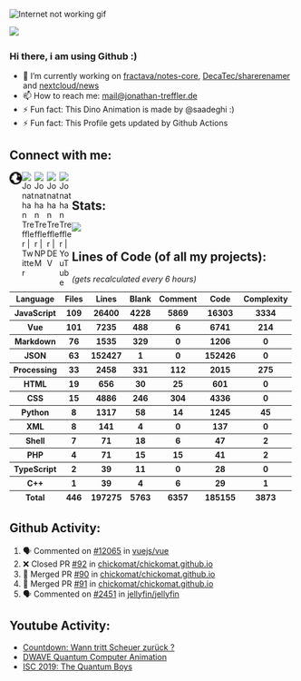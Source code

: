 ![Internet not working gif](https://github.com/saadeghi/saadeghi/raw/master/dino.gif)

![](https://gpvc.arturio.dev/JonathanTreffler)

### Hi there, i am using Github :)

- 🔭 I’m currently working on [fractava/notes-core](https://github.com/fractava/notes-core), [DecaTec/sharerenamer](https://github.com/DecaTec/sharerenamer) and [nextcloud/news](https://github.com/nextcloud/news)
- 📫 How to reach me: mail@jonathan-treffler.de
- ⚡ Fun fact: This Dino Animation is made by @saadeghi :)
- ⚡ Fun fact: This Profile gets updated by Github Actions

## Connect with me:

[<img align="left" alt="jonathan-treffler.de" width="22px" src="https://raw.githubusercontent.com/iconic/open-iconic/master/svg/globe.svg" />](https://jonathan-treffler.de)
[<img align="left" alt="Jonathan Treffler | Twitter" width="22px" src="https://cdn.jsdelivr.net/npm/simple-icons@v3/icons/twitter.svg" />](https://twitter.com/treffler_j)
[<img align="left" alt="Jonathan Treffler | NPM" width="22px" src="https://cdn.jsdelivr.net/npm/simple-icons@v3/icons/npm.svg" />](https://www.npmjs.com/~jonathan_treffler)
[<img align="left" alt="Jonathan Treffler | DEV" width="22px" src="https://cdn.jsdelivr.net/npm/simple-icons@v3/icons/dev-dot-to.svg" />](https://dev.to/jonathantreffler)
[<img align="left" alt="Jonathan Treffler | YouTube" width="22px" src="https://cdn.jsdelivr.net/npm/simple-icons@v3/icons/youtube.svg" />](https://www.youtube.com/channel/UCeNkM_i1i9_Ver9njtxLAqw)

<br>

## Stats:
![](https://github-readme-stats.vercel.app/api?username=JonathanTreffler&show_icons=true&include_all_commits=true&hide_title=true)

## Lines of Code (of all my projects):
*(gets recalculated every 6 hours)*
<!-- /start_scc/ -->
<table id="scc-table">
	<thead><tr>
		<th>Language</th>
		<th>Files</th>
		<th>Lines</th>
		<th>Blank</th>
		<th>Comment</th>
		<th>Code</th>
		<th>Complexity</th>
	</tr></thead>
	<tbody><tr>
		<th>JavaScript</th>
		<th>109</th>
		<th>26400</th>
		<th>4228</th>
		<th>5869</th>
		<th>16303</th>
		<th>3334</th>
	</tr><tr>
		<th>Vue</th>
		<th>101</th>
		<th>7235</th>
		<th>488</th>
		<th>6</th>
		<th>6741</th>
		<th>214</th>
	</tr><tr>
		<th>Markdown</th>
		<th>76</th>
		<th>1535</th>
		<th>329</th>
		<th>0</th>
		<th>1206</th>
		<th>0</th>
	</tr><tr>
		<th>JSON</th>
		<th>63</th>
		<th>152427</th>
		<th>1</th>
		<th>0</th>
		<th>152426</th>
		<th>0</th>
	</tr><tr>
		<th>Processing</th>
		<th>33</th>
		<th>2458</th>
		<th>331</th>
		<th>112</th>
		<th>2015</th>
		<th>275</th>
	</tr><tr>
		<th>HTML</th>
		<th>19</th>
		<th>656</th>
		<th>30</th>
		<th>25</th>
		<th>601</th>
		<th>0</th>
	</tr><tr>
		<th>CSS</th>
		<th>15</th>
		<th>4886</th>
		<th>246</th>
		<th>304</th>
		<th>4336</th>
		<th>0</th>
	</tr><tr>
		<th>Python</th>
		<th>8</th>
		<th>1317</th>
		<th>58</th>
		<th>14</th>
		<th>1245</th>
		<th>45</th>
	</tr><tr>
		<th>XML</th>
		<th>8</th>
		<th>141</th>
		<th>4</th>
		<th>0</th>
		<th>137</th>
		<th>0</th>
	</tr><tr>
		<th>Shell</th>
		<th>7</th>
		<th>71</th>
		<th>18</th>
		<th>6</th>
		<th>47</th>
		<th>2</th>
	</tr><tr>
		<th>PHP</th>
		<th>4</th>
		<th>71</th>
		<th>15</th>
		<th>15</th>
		<th>41</th>
		<th>2</th>
	</tr><tr>
		<th>TypeScript</th>
		<th>2</th>
		<th>39</th>
		<th>11</th>
		<th>0</th>
		<th>28</th>
		<th>0</th>
	</tr><tr>
		<th>C++</th>
		<th>1</th>
		<th>39</th>
		<th>4</th>
		<th>6</th>
		<th>29</th>
		<th>1</th>
	</tr></tbody>
	<tfoot><tr>
		<th>Total</th>
		<th>446</th>
		<th>197275</th>
		<th>5763</th>
		<th>6357</th>
		<th>185155</th>
		<th>3873</th>
	</tr></tfoot>
	</table>
<!-- /end_scc/ -->

## Github Activity:
<!--START_SECTION:activity-->
1. 🗣 Commented on [#12065](https://github.com/vuejs/vue/issues/12065) in [vuejs/vue](https://github.com/vuejs/vue)
2. ❌ Closed PR [#92](https://github.com/chickomat/chickomat.github.io/pull/92) in [chickomat/chickomat.github.io](https://github.com/chickomat/chickomat.github.io)
3. 🎉 Merged PR [#90](https://github.com/chickomat/chickomat.github.io/pull/90) in [chickomat/chickomat.github.io](https://github.com/chickomat/chickomat.github.io)
4. 🎉 Merged PR [#91](https://github.com/chickomat/chickomat.github.io/pull/91) in [chickomat/chickomat.github.io](https://github.com/chickomat/chickomat.github.io)
5. 🗣 Commented on [#2451](https://github.com/jellyfin/jellyfin/issues/2451) in [jellyfin/jellyfin](https://github.com/jellyfin/jellyfin)
<!--END_SECTION:activity-->

## Youtube Activity:
<!-- YOUTUBE:START -->
- [Countdown: Wann tritt Scheuer zurück ?](https://www.youtube.com/watch?v=OvEQBAlHRs4)
- [DWAVE Quantum Computer Animation](https://www.youtube.com/watch?v=AcO8yO35ci8)
- [ISC 2019: The Quantum Boys](https://www.youtube.com/watch?v=aM_pAA9FdYY)
<!-- YOUTUBE:END -->
